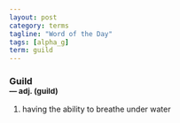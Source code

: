 ```yaml
---
layout: post
category: terms
tagline: "Word of the Day"
tags: [alpha_g]
term: guild
---
```


<h3>Guild<br/> <small>&mdash; adj. (guild)</small></h3>
<p><ol>
<li>having the ability to breathe under water</li>
</ol></p>
